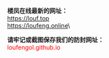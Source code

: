 **楼凤在线最新的网址：**\
<font color=green>https://louf.top</font>\
<font color=green>https://loufeng.online</font>\

**请牢记或截图保存我们的防封网址：**<br>
<font color=red>loufengol.github.io</font>
